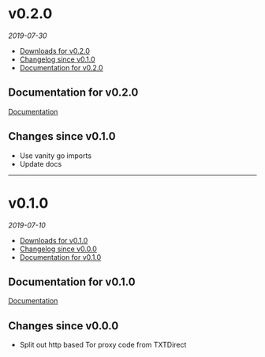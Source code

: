 <!--
# v0.3.0
_2017_
  - [Downloads for v0.3.0](#downloads-for-v030)
  - [Changelog since v0.2.0](#changes-since-v020)
  - [Documentation for v0.3.0](#documentation-for-v030)

## Documentation for v0.3.0
[Documentation](/tree/v0.3.0/docs)

## Changes since v0.2.0

## Fixes since v0.2.0

---

-->
# v0.2.0
_2019-07-30_
  - [Downloads for v0.2.0](https://github.com/okkur/torproxy/releases/tag/v0.2.0)
  - [Changelog since v0.1.0](#changes-since-v010)
  - [Documentation for v0.2.0](#documentation-for-v020)

## Documentation for v0.2.0
[Documentation](/tree/v0.2.0/docs)


## Changes since v0.1.0
  - Use vanity go imports
  - Update docs

---

# v0.1.0
_2019-07-10_
  - [Downloads for v0.1.0](https://github.com/okkur/torproxy/releases/tag/v0.1.0)
  - [Changelog since v0.0.0](#changes-since-v000)
  - [Documentation for v0.1.0](#documentation-for-v010)

## Documentation for v0.1.0
[Documentation](/tree/v0.1.0/docs)


## Changes since v0.0.0
  - Split out http based Tor proxy code from TXTDirect
